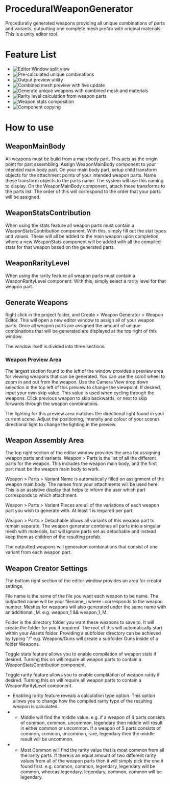 # ProceduralWeaponGenerator
Procedurally generated weapons providing all unique combinations of parts and variants, outputting one complete mesh prefab with original materials.
This is a unity editor tool.

# Feature List
- ![Editor Window split view](https://github.com/Banananaman91/ProceduralWeaponGenerator/blob/main/Assets/Editor/EditorGUISplitView.cs)
- ![Pre-calculated unique combinations](https://github.com/Banananaman91/ProceduralWeaponGenerator/blob/3bcb35888981c18fe0a70db5b5e22b03c90ad402/Assets/Editor/WeaponCreatorMethods.cs#L34)
- ![Output preview utility](https://github.com/Banananaman91/ProceduralWeaponGenerator/blob/3bcb35888981c18fe0a70db5b5e22b03c90ad402/Assets/Editor/WeaponCreatorEditor.cs#L132)
- ![Combined mesh preview with live update](https://github.com/Banananaman91/ProceduralWeaponGenerator/blob/3bcb35888981c18fe0a70db5b5e22b03c90ad402/Assets/Editor/WeaponCreatorEditor.cs#L198)
- ![Generate unique weapons with combined mesh and materials](https://github.com/Banananaman91/ProceduralWeaponGenerator/blob/3bcb35888981c18fe0a70db5b5e22b03c90ad402/Assets/Editor/WeaponCreatorEditor.cs#L391)
- ![Rarity level calculation from weapon parts](https://github.com/Banananaman91/ProceduralWeaponGenerator/blob/3bcb35888981c18fe0a70db5b5e22b03c90ad402/Assets/Editor/WeaponCreatorMethods.cs#L78)
- ![Weapon stats composition](https://github.com/Banananaman91/ProceduralWeaponGenerator/blob/3bcb35888981c18fe0a70db5b5e22b03c90ad402/Assets/Editor/WeaponCreatorMethods.cs#L47)
- ![Component copying](https://github.com/Banananaman91/ProceduralWeaponGenerator/blob/3bcb35888981c18fe0a70db5b5e22b03c90ad402/Assets/Editor/WeaponCreatorMethods.cs#L106)

# How to use

## WeaponMainBody
All weapons must be build from a main body part. This acts as the origin point for part assembling.
Assign WeaponMainBody component to your intended main body part.
On your main body part, setup child transform objects for the attachment points of your intended weapon parts.
Name these transform objects to the parts name. The system will use this naming to display.
On the WeaponMainBody component, attach these transforms to the parts list. The order of this will correspond to the order that your parts will be assigned.

## WeaponStatsContribution
When using the stats feature all weapon parts must contain a WeaponStatsContribution component. With this, simply fill out the stat types and values. These will all be added to the main weapon upon completion, where a new WeaponStats component will be added with all the compiled stats for that weapon based on the generated parts.

## WeaponRarityLevel
When using the rarity feature all weapon parts must contain a WeaponRarityLevel component. With this, simply select a rarity level for that weapon part.

## Generate Weapons
Right click in the project folder, and Create > Weapon Generator > Weapon Editor. This will open a new editor window to assign all of your weapon parts.
Once all weapon parts are assigned the amount of unique combinations that will be generated are displayed at the top right of this window.

The window itself is divided into three sections.

### Weapon Preview Area
The largest section found to the left of the window provides a preview area for viewing weapons that can be generated.
You can use the scroll wheel to zoom in and out from the weapon.
Use the Camera View drop down selection in the top left of this preview to change the viewpoint.
If desired, input your own skip value. This value is used when cycling through the weapons.
Click previous weapon to skip backwards, or next to skip forwards through the weapon combinations.

The lighting for this preview area matches the directional light found in your current scene. Adjust the positioning, intensity and colour of your scenes directional light to change the lighting in the preview.

## Weapon Assembly Area
The top right section of the editor window provides the area for assigning weapon parts and variants.
Weapon > Parts is the list of all the different parts for the weapon. This includes the weapon main body, and the first part must be the weapon main body to work.

Weapon > Parts > Variant Name is automatically filled on assignment of the weapon main body. The names from your attachments will be used here. This is an assistive display that helps to inform the user which part corresponds to which attachment.

Weapon > Parts > Variant Pieces are all of the variations of each weapon part you wish to generate with. At least 1 is required per part.

Weapon > Parts > Detachable allows all variants of this weapon part to remain separate. The weapon generator combines all parts into a singular mesh with materials, but will ignore parts set as detachable and instead keep them as children of the resulting prefab.

The outputted weapons will generation combinations that consist of one variant from each weapon part.

## Weapon Creator Settings
The bottom right section of the editor window provides an area for creator settings.

File name is the name of the file you want each weapon to be name. The outputted name will be your filename_i where i corresponds to the weapon number.
Meshes for weapons will also generated under the same name with an additional _M. e.g. weapon_1 && weapon_1_M.

Folder is the directory folder you want these weapons to save to. It will create the folder for you if required. The root of this will automatically start within your Assets folder. Providing a subfolder directory can be achieved by typing "/" e.g. Weapons/Guns will create a subfolder Guns inside of a folder Weapons.

Toggle stats feature allows you to enable compilation of weapon stats if desired. Turning this on will require all weapon parts to contain a WeaponStatsContribution component.

Toggle rarity feature allows you to enable complitation of weapon rarity if desired. Turning this on will require all weapon parts to contain a WeaponRarityLevel component.
- Enabling rarity feature reveals a calculation type option. This option allows you to change how the compiled rarity type of the resulting weapon is calculated.
- - Middle will find the middle value. e.g. if a weapon of 4 parts consists of common, common, uncommon, legendary then middle will result in either common or uncommon. If a weapon of 5 parts consists of common, common, uncommon, rare, legendary then the middle result will be uncommon.
- - Most Common will find the rarity value that is most common from all the rarity parts. If there is an equal amount of two different rarity values from all of the weapon parts then it will simply pick the one it found first. e.g. common, common, legendary, legendary will be common, whereas legendary, legendary, common, common will be legendary. 
